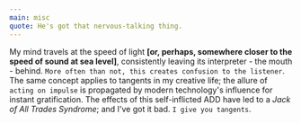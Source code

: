```yaml
---
main: misc
quote: He's got that nervous-talking thing.
---
```


My mind travels at the speed of light **\[or, perhaps, somewhere closer to the speed of sound at sea level\]**, consistently leaving its interpreter - the mouth - behind. `More often than not, this creates confusion to the listener`. The same concept applies to tangents in my creative life; the allure of `acting on impulse` is propagated by modern technology's influence for instant gratification. The effects of this self-inflicted ADD have led to a _Jack of All Trades Syndrome_; and I've got it bad. `I give you tangents`.
